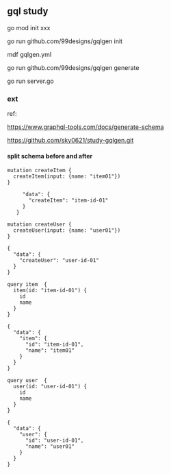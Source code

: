 ## gql study

go mod init xxx

go run github.com/99designs/gqlgen init

mdf gqlgen.yml

go run github.com/99designs/gqlgen generate

go run server.go

### ext

ref:

https://www.graphql-tools.com/docs/generate-schema

https://github.com/sky0621/study-gqlgen.git


#### split schema before and after

```
mutation createItem {
  createItem(input: {name: "item01"})
}
```
 
 ```{
      "data": {
        "createItem": "item-id-01"
      }
    }
```

```
mutation createUser {
  createUser(input: {name: "user01"})
}
```

```
{
  "data": {
    "createUser": "user-id-01"
  }
}
```

```
query item  {
  item(id: "item-id-01") {
    id
    name
  }
}
```

```
{
  "data": {
    "item": {
      "id": "item-id-01",
      "name": "item01"
    }
  }
}
```

```
query user  {
  user(id: "user-id-01") {
    id
    name
  }
}
```

```
{
  "data": {
    "user": {
      "id": "user-id-01",
      "name": "user01"
    }
  }
}
```